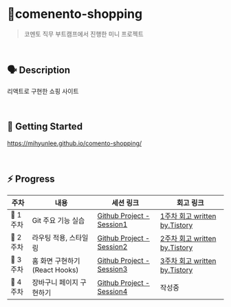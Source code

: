 # 🛒comenento-shopping

> 코멘토 직무 부트캠프에서 진행한 미니 프로젝트

<br/>

## 🗣️ Description

리액트로 구현한 쇼핑 사이트

<br/>

<!-- 추후 사용 기술 작성하기 -->

## 🚀 Getting Started

https://mihyunlee.github.io/comento-shopping/

<br/>

## ⚡ Progress

| 주차     | 내용                           | 세션 링크                                                                  | 회고 링크                                                            |
| -------- | ------------------------------ | -------------------------------------------------------------------------- | -------------------------------------------------------------------- |
| 🥚 1주차 | Git 주요 기능 실습             | [Github Project - Session1](https://github.com/users/mihyunLee/projects/2) | [1주차 회고 written by.Tistory](https://codingmyoni.tistory.com/155) |
| 🐣 2주차 | 라우팅 적용, 스타일링          | [Github Project - Session2](https://github.com/users/mihyunLee/projects/3) | [2주차 회고 written by.Tistory](https://codingmyoni.tistory.com/157) |
| 🐤 3주차 | 홈 화면 구현하기 (React Hooks) | [Github Project - Session3](https://github.com/users/mihyunLee/projects/4) | [3주차 회고 written by.Tistory](https://codingmyoni.tistory.com/entry/%ED%9A%8C%EA%B3%A0-%EC%BD%94%EB%A9%98%ED%86%A0-%ED%94%84%EB%A1%A0%ED%8A%B8%EC%97%94%EB%93%9C-%EC%A7%81%EB%AC%B4%EB%B6%80%ED%8A%B8%EC%BA%A0%ED%94%84-3%ED%9A%8C%EC%B0%A8) |
| 🐔 4주차 | 장바구니 페이지 구현하기       | [Github Project - Session4](https://github.com/users/mihyunLee/projects/5) | 작성중                                                               |

<!-- TODO:기능 작성 -->
<!-- ## ✅ Feature -->

<!-- TODO: 폴더 구조-->
<!-- ## 🗂️ Project Structure -->

